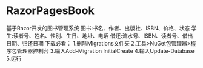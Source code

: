 # RazorPagesBook
基于Razor开发的图书管理系统
图书:书名、作者、出版社、ISBN、价格、状态
学生:读者号、姓名、性别、生日、地址、电话
借还:流水号、ISBN、读者号、借出日期、归还日期
下载必看：
1.删除Migrations文件夹
2.工具>NuGet包管理器>程序包管理器控制台
3.输入Add-Migration InitialCreate
4.输入Update-Database
5.运行
